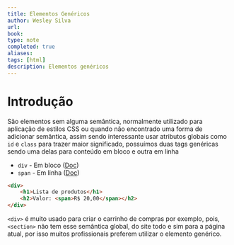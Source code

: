 ```yaml
---
title: Elementos Genéricos
author: Wesley Silva
url:
book:
type: note
completed: true
aliases:
tags: [html]
description: Elementos genéricos
---
```

# Introdução
São elementos sem alguma semântica, normalmente utilizado para aplicação de estilos CSS ou quando não encontrado uma forma de adicionar semântica, assim sendo interessante usar atributos globais como `id` e `class` para trazer maior significado, possuímos duas tags genéricas sendo uma delas para conteúdo em bloco e outra em linha
- `div` - Em bloco ([Doc](https://developer.mozilla.org/pt-BR/docs/Web/HTML/Element/div))
- `span` - Em linha ([Doc](https://developer.mozilla.org/pt-BR/docs/Web/HTML/Element/span))

```html
<div>
	<h1>Lista de produtos</h1>
	<h2>Valor: <span>R$ 20,00</span></h2>
</div>
```

`<div>` é muito usado para criar o carrinho de compras por exemplo, pois, `<section>` não tem esse semântica global, do site todo e sim para a página atual, por isso muitos profissionais preferem utilizar o elemento genérico.